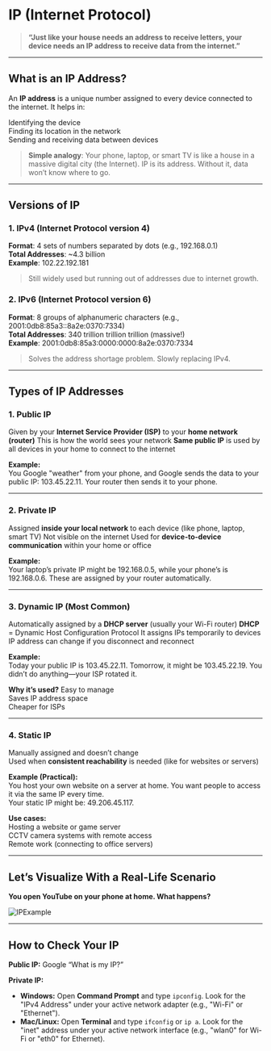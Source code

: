 # IP (Internet Protocol)

> **“Just like your house needs an address to receive letters, your device needs an IP address to receive data from the internet.”**

---

## What is an IP Address?

An **IP address** is a unique number assigned to every device connected to the internet. It helps in:

Identifying the device  
Finding its location in the network  
Sending and receiving data between devices

> **Simple analogy**: Your phone, laptop, or smart TV is like a house in a massive digital city (the Internet). IP is its address. Without it, data won’t know where to go.

---

## Versions of IP

### 1. IPv4 (Internet Protocol version 4)

**Format**: 4 sets of numbers separated by dots (e.g., 192.168.0.1)  
**Total Addresses**: ~4.3 billion  
**Example**: 102.22.192.181

> Still widely used but running out of addresses due to internet growth.

### 2. IPv6 (Internet Protocol version 6)

**Format**: 8 groups of alphanumeric characters (e.g., 2001:0db8:85a3::8a2e:0370:7334)  
**Total Addresses**: 340 trillion trillion trillion (massive!)  
**Example**: 2001:0db8:85a3:0000:0000:8a2e:0370:7334

> Solves the address shortage problem. Slowly replacing IPv4.

---

## Types of IP Addresses

### 1. Public IP

Given by your **Internet Service Provider (ISP)** to your **home network (router)**
This is how the world sees your network
**Same public IP** is used by all devices in your home to connect to the internet

**Example:**  
You Google "weather" from your phone, and Google sends the data to your public IP: 103.45.22.11. Your router then sends it to your phone.

---

### 2. Private IP

Assigned **inside your local network** to each device (like phone, laptop, smart TV)
Not visible on the internet
Used for **device-to-device communication** within your home or office

**Example:**  
Your laptop’s private IP might be 192.168.0.5, while your phone’s is 192.168.0.6. These are assigned by your router automatically.

---

### 3. Dynamic IP (Most Common)

Automatically assigned by a **DHCP server** (usually your Wi-Fi router)
**DHCP** = Dynamic Host Configuration Protocol
It assigns IPs temporarily to devices
IP address can change if you disconnect and reconnect

**Example:**  
Today your public IP is 103.45.22.11. Tomorrow, it might be 103.45.22.19. You didn’t do anything—your ISP rotated it.

**Why it’s used?**
Easy to manage  
Saves IP address space  
Cheaper for ISPs

---

### 4. Static IP

Manually assigned and doesn’t change  
Used when **consistent reachability** is needed (like for websites or servers)

**Example (Practical):**  
You host your own website on a server at home. You want people to access it via the same IP every time.  
Your static IP might be: 49.206.45.117.

**Use cases:**  
Hosting a website or game server  
CCTV camera systems with remote access  
Remote work (connecting to office servers)

---

## Let’s Visualize With a Real-Life Scenario

**You open YouTube on your phone at home. What happens?**

![IPExample](/System-Design-Journey/ReferenceImages/ip_example.jpg)

---

## How to Check Your IP

**Public IP:** Google “What is my IP?”

**Private IP:**

* **Windows:** Open **Command Prompt** and type `ipconfig`. Look for the "IPv4 Address" under your active network adapter (e.g., "Wi-Fi" or "Ethernet").
* **Mac/Linux:** Open **Terminal** and type `ifconfig` or `ip a`. Look for the "inet" address under your active network interface (e.g., "wlan0" for Wi-Fi or "eth0" for Ethernet).
